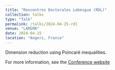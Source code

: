 ```yaml
---
title: "Rencontres Doctorales Lebesgue (RDL)"
collection: talks
type: "Talk"
permalink: /talks/2024-04-25-rdl
venue: "LAREMA"
date: 2024-04-25
location: "Angers, France"
---
```


Dimension reduction using Poincaré inequalities.

For more information, see the [Conference website](https://www.lebesgue.fr/fr/RDL2024)
